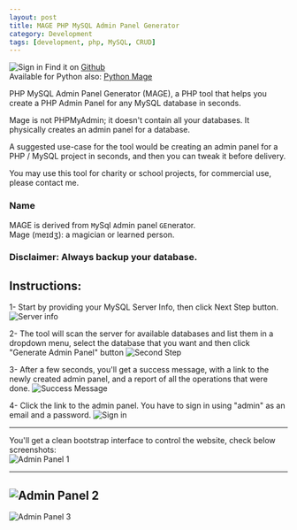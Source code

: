 ```yaml
---
layout: post
title: MAGE PHP MySQL Admin Panel Generator
category: Development
tags: [development, php, MySQL, CRUD]
---
```

![Sign in](https://raw.githubusercontent.com/housamz/php-mysql-admin-panel-generator/master/images/4.png)
Find it on [Github](https://github.com/housamz/php-mysql-admin-panel-generator)  
Available for Python also: [Python Mage](https://github.com/housamz/python-mysql-admin-panel-generator)  

PHP MySQL Admin Panel Generator (MAGE), a PHP tool that helps you create a PHP Admin Panel for any MySQL database in seconds.  
  
Mage is not PHPMyAdmin; it doesn't contain all your databases. It physically creates an admin panel for a database.  
  
A suggested use-case for the tool would be creating an admin panel for a PHP / MySQL project in seconds, and then you can tweak it before delivery.  
  
You may use this tool for charity or school projects, for commercial use, please contact me.  
  
### Name
MAGE is derived from `M`ySql `A`dmin panel `GE`nerator.  
Mage (meɪdʒ): a magician or learned person.  

### Disclaimer: Always backup your database.  

## Instructions:
1- Start by providing your MySQL Server Info, then click Next Step button.
![Server info](https://raw.githubusercontent.com/housamz/php-mysql-admin-panel-generator/master/images/1.png)

2- The tool will scan the server for available databases and list them in a dropdown menu, select the database that you want and then click "Generate Admin Panel" button
![Second Step](https://raw.githubusercontent.com/housamz/php-mysql-admin-panel-generator/master/images/2.png)

3- After a few seconds, you'll get a success message, with a link to the newly created admin panel, and a report of all the operations that were done.
![Success Message](https://raw.githubusercontent.com/housamz/php-mysql-admin-panel-generator/master/images/3.png)

4- Click the link to the admin panel. You have to sign in using "admin" as an email and a password.
![Sign in](https://raw.githubusercontent.com/housamz/php-mysql-admin-panel-generator/master/images/4.png)

---

You'll get a clean bootstrap interface to control the website, check below screenshots:  
![Admin Panel 1](https://raw.githubusercontent.com/housamz/php-mysql-admin-panel-generator/master/images/5.png)

---
![Admin Panel 2](https://raw.githubusercontent.com/housamz/php-mysql-admin-panel-generator/master/images/6.png)
---
![Admin Panel 3](https://raw.githubusercontent.com/housamz/php-mysql-admin-panel-generator/master/images/7.png)
